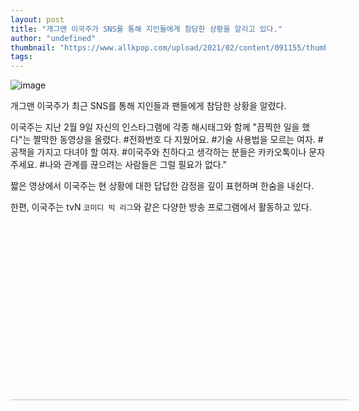 ```yaml
---
layout: post
title: "개그맨 이국주가 SNS를 통해 지인들에게 참담한 상황을 알리고 있다."
author: "undefined"
thumbnail: "https://www.allkpop.com/upload/2021/02/content/091155/thumb/1612889705-image.png"
tags: 
---
```



![image](https://www.allkpop.com/upload/2021/02/content/091155/1612889705-image.png)

개그맨 이국주가 최근 SNS를 통해 지인들과 팬들에게 참담한 상황을 알렸다.

이국주는 지난 2월 9일 자신의 인스타그램에 각종 해시태그와 함께 "끔찍한 일을 했다"는 짤막한 동영상을 올렸다. #전화번호 다 지웠어요. #기술 사용법을 모르는 여자. # 공책을 가지고 다녀야 할 여자. #이국주와 친하다고 생각하는 분들은 카카오톡이나 문자 주세요. #나와 관계를 끊으려는 사람들은 그럴 필요가 없다."

짧은 영상에서 이국주는 현 상황에 대한 답답한 감정을 깊이 표현하며 한숨을 내쉰다.

한편, 이국주는 tvN `코미디 빅 리그`와 같은 다양한 방송 프로그램에서 활동하고 있다.


<div class="video_wrapper" style="padding-top: 56.25%;">
    <iframe class="instagram-media" id="instagram-embed-0" src="https://www.instagram.com/p/CLDvkSMF62l/embed/captioned/?cr=1&amp;v=13&amp;wp=1080&amp;rd=https%3A%2F%2Fwww.allkpop.com&amp;rp=%2Farticle%2F2021%2F02%2Fcomedian-lee-guk-joo-notifies-her-acquaintances-of-a-dire-situation-through-social-media#%7B%22ci%22%3A0%2C%22os%22%3A2235.205000033602%2C%22ls%22%3A1964.1950000077486%2C%22le%22%3A2224.17000005953%7D" allowtransparency="true" allowfullscreen="true" frameborder="0" height="0" data-instgrm-payload-id="instagram-media-payload-0" scrolling="no" style="background: white; max-width: 540px; width: calc(100% - 2px); border-radius: 3px; border: 1px solid rgb(219, 219, 219); box-shadow: none; display: block; margin: 0px; min-width: 326px; padding: 0px; position: absolute;"></iframe>
</div>
